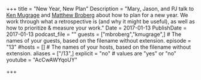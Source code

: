 +++
title = "New Year, New Plan"
Description = "Mary, Jason, and PJ talk to [Ken Mugrage](http://twitter.com/kmugrage) and [Matthew Broberg](http://twitter.com/mjbrender) about how to plan for a new year. We work through what a retrospective is (and why it might be useful), as well as how to prioritize & measure your work."
Date = 2017-01-13
PublishDate = 2017-01-13
podcast_file = ""
guests = ["mbroberg","kmugrage",] # The names of your guests, based on the filename without extension.
episode = "13"
#hosts = [] # The names of your hosts, based on the filename without extension.
aliases = ["/13",]
explicit = "no" # values are "yes" or "no"
youtube = "AcCwAWYqoUY"

+++

